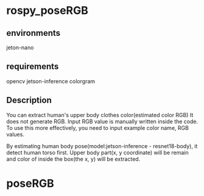 # rospy_poseRGB
## environments
jeton-nano

## requirements
opencv
jetson-inference
colorgram

## Description
You can extract human's upper body clothes color(estimated color RGB)
It does not generate RGB. Input RGB value is manually written inside the code.
To use this more effectively, you need to input example color name, RGB values.

By estimating human body pose(model:jetson-inference - resnet18-body), it detect human torso first. Upper body part(x, y coordinate) will be remain and color of inside the box(the x, y) will be extracted.
# poseRGB

